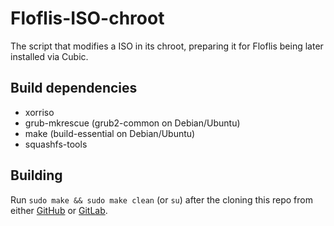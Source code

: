 #  Floflis-ISO-chroot

The script that modifies a ISO in its chroot, preparing it for Floflis being later installed via Cubic.

## Build dependencies

* xorriso
* grub-mkrescue (grub2-common on Debian/Ubuntu)
* make (build-essential on Debian/Ubuntu)
* squashfs-tools

## Building

Run `sudo make && sudo make clean` (or `su`) after the cloning this repo from either [GitHub](https://github.com/Ubuntu-Remixes/Ubuntu-Cinnamon) or [GitLab](https://gitlab.com/ubuntu-unity/ubuntu-remixes/ubuntu-cinnamon).
